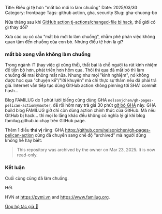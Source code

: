 Title: Điều gì tệ hơn "mất bò mới lo làm chuồng"
Date: 2025/03/30
Category: frontpage
Tags: github action, gha, security
Slug: gha-chuong-bo

Nửa tháng sau khi [GitHub action tj-actions/changed-file bị hack]({filename}/github-action-pinning.md), thế giới có gì thay đổi? 

Xưa các cụ có câu "mất bò mới lo làm chuồng", nhằm phê phán việc không quan tâm đến chuồng của con bò. Nhưng điều tệ hơn là gì? 

### mất bò xong vẫn không làm chuồng 
Trong ngành IT (hay việc gì cũng thế), thất bại là chỗ người ta rút kinh nhiệm để tiến bộ hơn, phát triển hơn hôm qua. Thôi thì qua đã mất bò thì làm chuồng để mai không mất nữa.
Nhưng như mọi "kinh nghiệm", nó không được học qua "chuyện kể"/"lời khuyên" mà chỉ thực sự thấm nếu đã phải trả giá. Internet vẫn tiếp tục dùng GitHub action không pinning tới SHA1 commit hash...

Blog FAMILUG do 1 phút lười biếng cũng dùng GHA `nelsonjchen/gh-pages-pelican-action@master`, để rồi hôm nay trả giá 30 phút [gỡ bỏ GHA](https://github.com/familug/familug.github.io/commit/e64e5b345379595003cd665efb70067a8a9333cf) này.
GHA build blog FAMILUG giờ chỉ còn dùng action chính thức của GitHub. Mà nếu GitHub bị hack... thì mọi lo lắng khác đều không có nghĩa lý gì khi blog familug.github.io chạy trên GitHub page.

Thêm 1 điều **thú vị** rằng: GHA  <https://github.com/nelsonjchen/gh-pages-pelican-action> cũng đã chuyển sang chế độ "archived" mà người dùng không hề hay biết:

>  This repository was archived by the owner on Mar 23, 2025. It is now read-only. 

### Kết luận
Cuối cùng cũng đã làm chuồng.

Hết.

HVN at <https://pymi.vn> and <https://www.familug.org>.

[Ủng hộ tác giả 🍺](https://www.familug.org/p/ung-ho.html)
